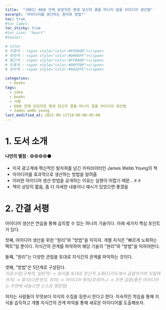 ```yaml
---
title:  "[001] 60분 안에 읽었지만 평생 당신의 곁을 떠나지 않을 아이디어 생산법"
excerpt: "아이디어를 생산하는 원리와 방법!"
toc: true
#toc_label:
toc_sticky: true
#toc_icon: "heart"
#teaser: 

# color
# 주황색 : <span style="color:#FF8000"></span>
# 파란색 : <span style="color:#0000FF"></span>
# 빨간색 : <span style="color:#FF0000"></span>
# 초록색 : <span style="color:#00FF00"></span>
# 보라색 : <span style="color:#9A2EFE"></span>

categories:
  - books
tags:
  - idea
  - books
  - 서평
  - 60분 안에 읽었지만 평생 당신의 곁을 떠나지 않을 아이디어 생산법
  - James webb young
last_modified_at: 2021-09-11T18:06:00-05:00
---
```



# 1. 도서 소개
**나만의 별점 :** 🟢🟢🟢🟢⚫
- 미국 광고계에 혁신적인 발자취를 남긴 카피라이터인 James Webb Young의 책
- 아이디어를 효과적으로 생산하는 방법을 알려줌
- 이러한 아이디어 생산 방법을 공개하는 이유는 실행이 어렵기 때문...ㅎㅎ
- 책이 상당히 짧음, 좀 더 자세한 내용이나 예시가 있었으면 좋겠음

# 2. 간결 서평
아이디어 생산은 연습을 통해 습득할 수 있는 하나의 기술이다. 아래 세가지 핵심 포인트가 있다.

첫째, 아이디어 생산을 위한 "원리"와 "방법"을 익히자. 개별 지식은 "빠르게 노화하는 팩트"일 뿐이다. 지식간의 관계를 파악하여 해당 기술의 "원리"와 "방법"을 익혀야한다.
  
둘째, "원리"는 다양한 관점을 토대로 지식간의 관계를 파악하는 것이다.
  
셋째, "방법"은 5단계로 구성된다.  
<span style="color:#A0A0A0">*자료수집(구체적, 일반적) → 원리를 토대로 정신적 소화(다각도에서 곱씹어가며 지칠때까지) → 휴식(다른생각, 취미) → 아이디어 획득(유레카~) → 주변 검증(좋은 아이디어는 주변에 내놓으면 스스로 팽창함)*
  
저자는 사람들이 무엇보다 지식의 수집을 등한시 한다고 한다. 지속적인 학습을 통해 지식을 습득하고 개별 지식간의 관계 파악을 통해 새로운 아이디어를 도출해보자.</span>
